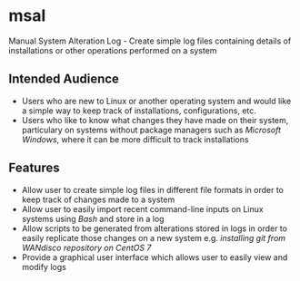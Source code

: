 # msal
Manual System Alteration Log - Create simple log files containing details of installations or other operations performed on a system

## Intended Audience ##
* Users who are new to Linux or another operating system and would like a simple way to keep track of installations, configurations, etc.
* Users who like to know what changes they have made on their system, particulary on systems without package managers such as *Microsoft Windows*, where it can be more difficult to track installations

## Features ##
* Allow user to create simple log files in different file formats in order to keep track of changes made to a system
* Allow user to easily import recent command-line inputs on Linux systems using *Bash* and store in a log
* Allow scripts to be generated from alterations stored in logs in order to easily replicate those changes on a new system e.g. *installing git from WANdisco repository on CentOS 7*
* Provide a graphical user interface which allows user to easily view and modify logs
